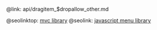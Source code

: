@link: api/dragitem_$dropallow_other.md

@seolinktop: [mvc library](https://webix.com)
@seolink: [javascript menu library](https://webix.com/widget/menu/)